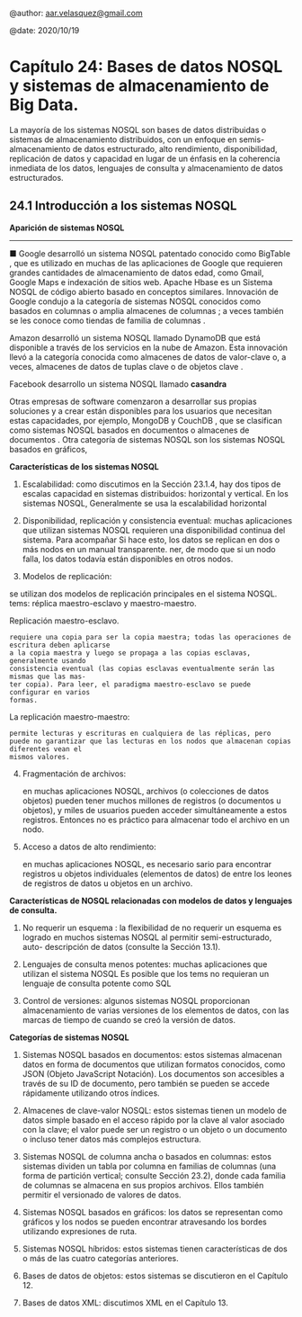 @author: aar.velasquez@gmail.com

@date: 2020/10/19

Capítulo 24: Bases de datos NOSQL y sistemas de almacenamiento de Big Data.
====


La mayoría de los sistemas NOSQL
son bases de datos distribuidas o sistemas de almacenamiento distribuidos, con un enfoque en semis-
almacenamiento de datos estructurado, alto rendimiento, disponibilidad, replicación de datos y
capacidad en lugar de un énfasis en la coherencia inmediata de los datos,
lenguajes de consulta y almacenamiento de datos estructurados.

24.1 Introducción a los sistemas NOSQL
----

**Aparición de sistemas NOSQL**
____

■ Google desarrolló un sistema NOSQL patentado conocido como BigTable , que es
utilizado en muchas de las aplicaciones de Google que requieren grandes cantidades de almacenamiento de datos
edad, como Gmail, Google Maps e indexación de sitios web. Apache Hbase es un
Sistema NOSQL de código abierto basado en conceptos similares. Innovación de Google
condujo a la categoría de sistemas NOSQL conocidos como basados en columnas o amplia
almacenes de columnas ; a veces también se les conoce como tiendas de familia de columnas .

Amazon desarrolló un sistema NOSQL llamado DynamoDB que está disponible
a través de los servicios en la nube de Amazon. Esta innovación llevó a la categoría conocida
como almacenes de datos de valor-clave o, a veces, almacenes de datos de tuplas clave o de objetos clave .

Facebook desarrollo un sistema NOSQL llamado **casandra** 

Otras empresas de software comenzaron a desarrollar sus propias soluciones y a crear
están disponibles para los usuarios que necesitan estas capacidades, por ejemplo, MongoDB
y CouchDB , que se clasifican como sistemas NOSQL basados en documentos o
almacenes de documentos .
Otra categoría de sistemas NOSQL son los sistemas NOSQL basados en gráficos,

**Características de los sistemas NOSQL**

1. Escalabilidad: como discutimos en la Sección 23.1.4, hay dos tipos de escalas
capacidad en sistemas distribuidos: horizontal y vertical. En los sistemas NOSQL,
Generalmente se usa la escalabilidad horizontal

2. Disponibilidad, replicación y consistencia eventual: muchas aplicaciones
que utilizan sistemas NOSQL requieren una disponibilidad continua del sistema. Para acompañar
Si hace esto, los datos se replican en dos o más nodos en un manual transparente.
ner, de modo que si un nodo falla, los datos todavía están disponibles en otros nodos.

3. Modelos de replicación:

se utilizan dos modelos de replicación principales en el sistema NOSQL. tems: réplica maestro-esclavo y maestro-maestro. 
    
Replicación maestro-esclavo.

    requiere una copia para ser la copia maestra; todas las operaciones de escritura deben aplicarse
    a la copia maestra y luego se propaga a las copias esclavas, generalmente usando
    consistencia eventual (las copias esclavas eventualmente serán las mismas que las mas-
    ter copia). Para leer, el paradigma maestro-esclavo se puede configurar en varios
    formas.

La replicación maestro-maestro:

    permite lecturas y escrituras en cualquiera de las réplicas, pero
    puede no garantizar que las lecturas en los nodos que almacenan copias diferentes vean el
    mismos valores.

4. Fragmentación de archivos:

    en muchas aplicaciones NOSQL, archivos (o colecciones de datos
    objetos) pueden tener muchos millones de registros (o documentos u objetos), y
    miles de usuarios pueden acceder simultáneamente a estos registros. Entonces no es
    práctico para almacenar todo el archivo en un nodo.

5. Acceso a datos de alto rendimiento:

    en muchas aplicaciones NOSQL, es necesario
    sario para encontrar registros u objetos individuales (elementos de datos) de entre los
    leones de registros de datos u objetos en un archivo.

**Características de NOSQL relacionadas con modelos de datos y lenguajes de consulta.**

1. No requerir un esquema : la flexibilidad de no requerir un esquema es
logrado en muchos sistemas NOSQL al permitir semi-estructurado, auto-
descripción de datos (consulte la Sección 13.1).

2. Lenguajes de consulta menos potentes: muchas aplicaciones que utilizan el sistema NOSQL
Es posible que los tems no requieran un lenguaje de consulta potente como SQL

3. Control de versiones: algunos sistemas NOSQL proporcionan almacenamiento de varias versiones de
los elementos de datos, con las marcas de tiempo de cuando se creó la versión de datos.

**Categorías de sistemas NOSQL**

1. Sistemas NOSQL basados en documentos: estos sistemas almacenan datos en forma de
documentos que utilizan formatos conocidos, como JSON (Objeto JavaScript
Notación). Los documentos son accesibles a través de su ID de documento, pero también se pueden
se accede rápidamente utilizando otros índices.
2. Almacenes de clave-valor NOSQL: estos sistemas tienen un modelo de datos simple basado
en el acceso rápido por la clave al valor asociado con la clave; el valor puede
ser un registro o un objeto o un documento o incluso tener datos más complejos
estructura.
3. Sistemas NOSQL de columna ancha o basados en columnas: estos sistemas dividen un
tabla por columna en familias de columnas (una forma de partición vertical; consulte
Sección 23.2), donde cada familia de columnas se almacena en sus propios archivos. Ellos también
permitir el versionado de valores de datos.
4. Sistemas NOSQL basados en gráficos: los datos se representan como gráficos y
los nodos se pueden encontrar atravesando los bordes utilizando expresiones de ruta.


5. Sistemas NOSQL híbridos: estos sistemas tienen características de dos o
más de las cuatro categorías anteriores.
6. Bases de datos de objetos: estos sistemas se discutieron en el Capítulo 12.
7. Bases de datos XML: discutimos XML en el Capítulo 13.


